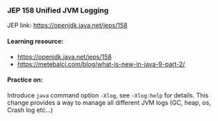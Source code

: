 ### JEP 158 Unified JVM Logging 

JEP link: https://openjdk.java.net/jeps/158

#### Learning resource:
- https://openjdk.java.net/jeps/158
- https://metebalci.com/blog/what-is-new-in-java-9-part-2/

#### Practice on:
Introduce `java` command option `-Xlog`, see `-Xlog:help` for details.
This change provides a way to manage all different JVM logs (GC, heap, os, Crash log etc...)
